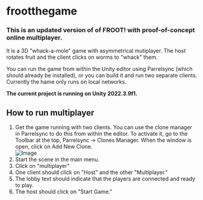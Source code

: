 # frootthegame

### This is an updated version of of FROOT! with proof-of-concept online multiplayer.

It is a 3D "whack-a-mole" game with asymmetrical mutiplayer. The host rotates fruit and the client clicks on worms to "whack" them.  

You can run the game from within the Unity editor using Parrelsync (which should already be installed), or you can build it and run two separate clients.  
Currently the hame only runs on local networks.  

**The current project is running on Unity 2022.3.9f1.**  

## How to run multiplayer
1. Get the game running with two clients. You can use the clone manager in Parrelsync to do this from within the editor.
   To activate it, go to the Toolbar at the top, Parrelsync -> Clones Manager. When the window is open, click on Add New Clone.  
   ![Image](https://i.imgur.com/WwmaX8K.png)
3. Start the scene in the main menu.
4. Click on "multiplayer"
5. One client should click on "Host" and the other "Multiplayer."
6. The lobby text should indicate that the players are connected and ready to play.
7. The host should click on "Start Game."
